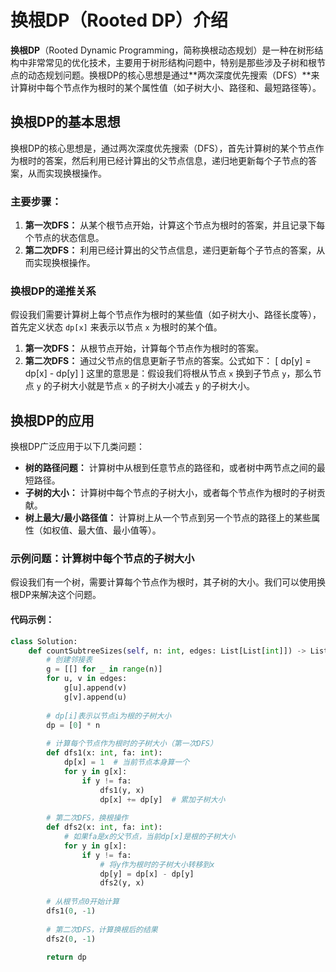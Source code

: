 # 换根DP（Rooted DP）介绍

**换根DP**（Rooted Dynamic Programming，简称换根动态规划）是一种在树形结构中非常常见的优化技术，主要用于树形结构问题中，特别是那些涉及子树和根节点的动态规划问题。换根DP的核心思想是通过**两次深度优先搜索（DFS）**来计算树中每个节点作为根时的某个属性值（如子树大小、路径和、最短路径等）。

## 换根DP的基本思想

换根DP的核心思想是，通过两次深度优先搜索（DFS），首先计算树的某个节点作为根时的答案，然后利用已经计算出的父节点信息，递归地更新每个子节点的答案，从而实现换根操作。

### 主要步骤：
1. **第一次DFS：** 从某个根节点开始，计算这个节点为根时的答案，并且记录下每个节点的状态信息。
2. **第二次DFS：** 利用已经计算出的父节点信息，递归更新每个子节点的答案，从而实现换根操作。

### 换根DP的递推关系
假设我们需要计算树上每个节点作为根时的某些值（如子树大小、路径长度等），首先定义状态 `dp[x]` 来表示以节点 `x` 为根时的某个值。

1. **第一次DFS：** 从根节点开始，计算每个节点作为根时的答案。
2. **第二次DFS：** 通过父节点的信息更新子节点的答案。公式如下：
   \[
   dp[y] = dp[x] - dp[y]
   \]
   这里的意思是：假设我们将根从节点 `x` 换到子节点 `y`，那么节点 `y` 的子树大小就是节点 `x` 的子树大小减去 `y` 的子树大小。

## 换根DP的应用

换根DP广泛应用于以下几类问题：
- **树的路径问题：** 计算树中从根到任意节点的路径和，或者树中两节点之间的最短路径。
- **子树的大小：** 计算树中每个节点的子树大小，或者每个节点作为根时的子树贡献。
- **树上最大/最小路径值：** 计算树上从一个节点到另一个节点的路径上的某些属性（如权值、最大值、最小值等）。

### 示例问题：计算树中每个节点的子树大小

假设我们有一个树，需要计算每个节点作为根时，其子树的大小。我们可以使用换根DP来解决这个问题。

#### 代码示例：
```python
class Solution:
    def countSubtreeSizes(self, n: int, edges: List[List[int]]) -> List[int]:
        # 创建邻接表
        g = [[] for _ in range(n)]
        for u, v in edges:
            g[u].append(v)
            g[v].append(u)
        
        # dp[i]表示以节点i为根的子树大小
        dp = [0] * n
        
        # 计算每个节点作为根时的子树大小（第一次DFS）
        def dfs1(x: int, fa: int):
            dp[x] = 1  # 当前节点本身算一个
            for y in g[x]:
                if y != fa:
                    dfs1(y, x)
                    dp[x] += dp[y]  # 累加子树大小
        
        # 第二次DFS，换根操作
        def dfs2(x: int, fa: int):
            # 如果fa是x的父节点，当前dp[x]是根的子树大小
            for y in g[x]:
                if y != fa:
                    # 将y作为根时的子树大小转移到x
                    dp[y] = dp[x] - dp[y]
                    dfs2(y, x)
        
        # 从根节点0开始计算
        dfs1(0, -1)
        
        # 第二次DFS，计算换根后的结果
        dfs2(0, -1)
        
        return dp
